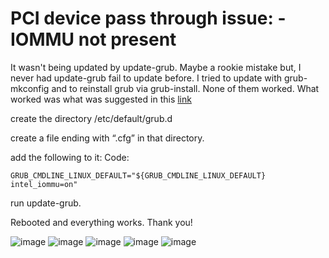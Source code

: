 # PCI device pass through issue: - IOMMU not present

It wasn't being updated by update-grub. Maybe a rookie mistake but, I never had update-grub fail to update before. I tried to update with grub-mkconfig and to reinstall grub via grub-install. None of them worked. What worked was what was suggested in this [link](https://serverfault.com/questions/648468/modifying-kernel-cmdline-in-ubuntu)

create the directory /etc/default/grub.d

create a file ending with “.cfg” in that directory.

add the following to it:
Code:
```
GRUB_CMDLINE_LINUX_DEFAULT="${GRUB_CMDLINE_LINUX_DEFAULT} intel_iommu=on"
```
run update-grub.

Rebooted and everything works. Thank you!

![image](https://user-images.githubusercontent.com/24532787/93251932-77f6c600-f75a-11ea-809d-0f2ecf2feefe.png)
![image](https://user-images.githubusercontent.com/24532787/93251979-86dd7880-f75a-11ea-82c0-4a254d7927d0.png)
![image](https://user-images.githubusercontent.com/24532787/93252085-a4aadd80-f75a-11ea-8bc2-a0fb2d2828af.png)
![image](https://user-images.githubusercontent.com/24532787/93252148-b68c8080-f75a-11ea-9bd6-c0955751c4c2.png)
![image](https://user-images.githubusercontent.com/24532787/93252227-cdcb6e00-f75a-11ea-96e3-d84e3d1304d5.png)
